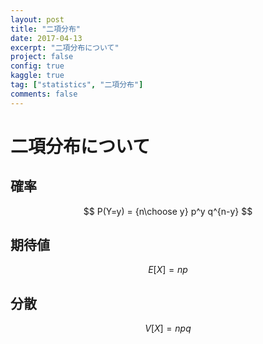 ```yaml
---
layout: post
title: "二項分布"
date: 2017-04-13
excerpt: "二項分布について"
project: false
config: true
kaggle: true
tag: ["statistics", "二項分布"]
comments: false
---
```


# 二項分布について

## 確率

$$
P(Y=y) = {n\choose y} p^y q^{n-y}
$$

## 期待値

$$
E[X] = np
$$

## 分散

$$
V[X] = npq
$$
